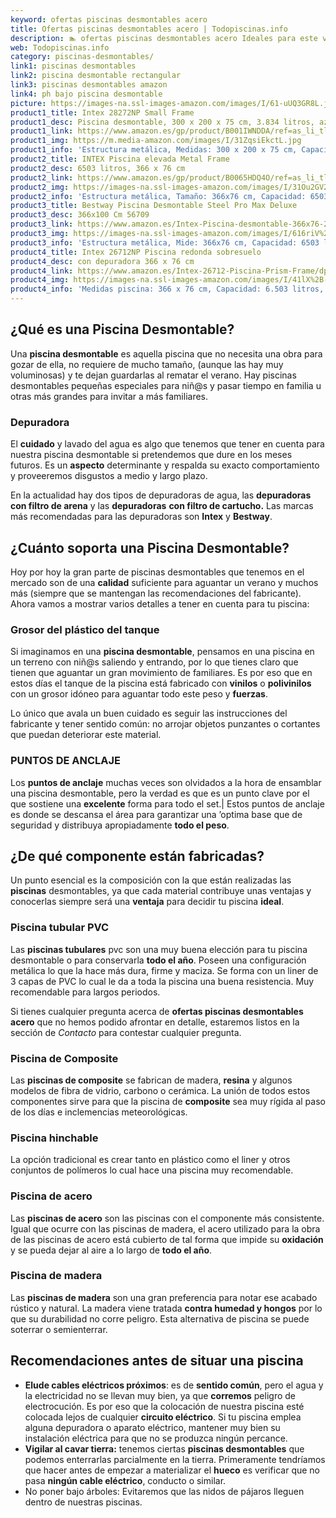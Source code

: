 ```yaml
---
keyword: ofertas piscinas desmontables acero
title: Ofertas piscinas desmontables acero | Todopiscinas.info
description: 🏊 ofertas piscinas desmontables acero Ideales para este verano 2021. Aquí puedes comprar ofertas piscinas desmontables acero y comparar con otras similares. No dejes escapar ofertas piscinas desmontables acero a un precio realmente tentador.
web: Todopiscinas.info
category: piscinas-desmontables/
link1: piscinas desmontables
link2: piscina desmontable rectangular
link3: piscinas desmontables amazon
link4: ph bajo piscina desmontable
picture: https://images-na.ssl-images-amazon.com/images/I/61-uUQ3GR8L.jpg
product1_title: Intex 28272NP Small Frame
product1_desc: Piscina desmontable, 300 x 200 x 75 cm, 3.834 litros, azul
product1_link: https://www.amazon.es/gp/product/B001IWNDDA/ref=as_li_tl?ie=UTF8&camp=3638&creative=24630&creativeASIN=B001IWNDDA&linkCode=as2&tag=todopiscinas0e-21&linkId=25b9d647487c889cb6ef56ed63f50ca1
product1_img: https://m.media-amazon.com/images/I/31ZqsiEkctL.jpg
product1_info: 'Estructura metálica, Medidas: 300 x 200 x 75 cm, Capacidad: 3.834 litros, Para 6 personas (+ 6 años), Fácil montaje, Forma rectangular'
product2_title: INTEX Piscina elevada Metal Frame
product2_desc: 6503 litros, 366 x 76 cm
product2_link: https://www.amazon.es/gp/product/B0065HDQ4O/ref=as_li_tl?ie=UTF8&camp=3638&creative=24630&creativeASIN=B0065HDQ4O&linkCode=as2&tag=todopiscinas0e-21&linkId=ed2430e3ba564d3527ee103df33ed7b3
product2_img: https://images-na.ssl-images-amazon.com/images/I/31Ou2GV2SAL.jpg
product2_info: 'Estructura metálica, Tamaño: 366x76 cm, Capacidad: 6503 litros, Forma circular, De 4 a 7 personas (+6 años)'
product3_title: Bestway Piscina Desmontable Steel Pro Max Deluxe
product3_desc: 366x100 Cm 56709
product3_link: https://www.amazon.es/Intex-Piscina-desmontable-366x76-28210NP/dp/B0065HDQ4O?__mk_es_ES=%C3%85M%C3%85%C5%BD%C3%95%C3%91&crid=25UQGV9HG2INI&dchild=1&keywords=piscinas+desmontables&qid=1615854176&sprefix=piscinas+dem%2Caps%2C201&sr=8-5&linkCode=ll1&tag=todopiscinas0e-21&linkId=34f200977c6cbaab1f3f4d9ac0e64755&language=es_ES&ref_=as_li_ss_tl
product3_img: https://images-na.ssl-images-amazon.com/images/I/616riV%2BiY3L.jpg
product3_info: 'Estructura metálica, Mide: 366x76 cm, Capacidad: 6503 litros, De 4 a 7 personas mayores de 6 años, Forma circular, Tecnología Super-Tough'
product4_title: Intex 26712NP Piscina redonda sobresuelo
product4_desc: con depuradora 366 x 76 cm
product4_link: https://www.amazon.es/Intex-26712-Piscina-Prism-Frame/dp/B07FB823GL?__mk_es_ES=%C3%85M%C3%85%C5%BD%C3%95%C3%91&dchild=1&keywords=piscinas+desmontables+con+depuradora&qid=1615936418&sr=8-5&linkCode=ll1&tag=todopiscinas0e-21&linkId=d98699de7830cd471766fa1daa36de34&language=es_ES&ref_=as_li_ss_tl
product4_img: https://images-na.ssl-images-amazon.com/images/I/41lX%2B-YpibL.jpg
product4_info: 'Medidas piscina: 366 x 76 cm, Capacidad: 6.503 litros, Incluye depuradora de cartucha A, Lona resistente triple capa'
---
```


## ¿Qué es una Piscina Desmontable?

Una **piscina desmontable** es aquella piscina que no necesita una obra para gozar de ella, no requiere de mucho tamaño, (aunque las hay muy voluminosas) y te dejan guardarlas al rematar el verano. Hay piscinas desmontables pequeñas especiales para niñ@s y pasar tiempo en familia u otras más grandes para invitar a más familiares.


### Depuradora

El **cuidado** y lavado del agua es algo que tenemos que tener en cuenta para nuestra piscina desmontable si pretendemos que dure en los meses futuros. Es un **aspecto** determinante y respalda su exacto comportamiento y proveeremos disgustos a medio y largo plazo.

En la actualidad hay dos tipos de depuradoras de agua, las **depuradoras con filtro de arena** y  las **depuradoras** **con filtro de cartucho.** Las marcas más recomendadas para las depuradoras son **Intex** y **Bestway**.


## ¿Cuánto soporta una Piscina Desmontable?

Hoy por hoy la gran parte de piscinas desmontables que tenemos en el mercado son de una **calidad** suficiente para aguantar un verano y muchos más (siempre que se mantengan las recomendaciones del fabricante). Ahora vamos a mostrar varios detalles a tener en cuenta para tu piscina:


### Grosor del plástico del tanque

Si imaginamos en una **piscina desmontable**, pensamos en una piscina en un terreno con niñ@s saliendo y entrando, por lo que tienes claro que tienen que aguantar un gran movimiento de familiares. Es por eso que en estos días el tanque de la piscina está fabricado con **vinilos** o **polivinilos** con un grosor idóneo para aguantar todo este peso y **fuerzas**.

Lo único que avala un	 buen cuidado es seguir las instrucciones del fabricante y tener sentido común: no arrojar objetos punzantes o cortantes que puedan deteriorar este material.


### PUNTOS DE ANCLAJE

Los **puntos de anclaje** muchas veces son olvidados a la hora de ensamblar una piscina desmontable, pero la verdad es que es un punto clave por el que sostiene una **excelente** forma para todo el set.| Estos puntos de anclaje es donde se descansa el área para garantizar una ’optima base que de seguridad y distribuya apropiadamente **todo el peso**.

<external-banner></external-banner>



## ¿De qué componente están fabricadas?

Un punto esencial es la composición con la que están realizadas las **piscinas** desmontables, ya que cada material contribuye unas ventajas y conocerlas siempre será una **ventaja** para decidir tu piscina **ideal**.


### Piscina tubular PVC

Las **piscinas tubulares** pvc son una muy buena elección para tu piscina desmontable o para conservarla **todo el año**. Poseen una configuración metálica lo que la hace más dura, firme y maciza. Se forma con un liner de 3 capas de PVC lo cual le da a toda la piscina una buena resistencia. Muy recomendable para largos periodos.

Si tienes cualquier pregunta acerca de **ofertas piscinas desmontables acero** que no hemos podido afrontar en detalle, estaremos listos en la sección de _Contacto_ para contestar cualquier pregunta.


### Piscina de Composite

Las **piscinas de composite** se fabrican de madera, **resina** y algunos modelos de fibra de vidrio, carbono o cerámica. La unión de todos estos componentes sirve para que la piscina de **composite** sea muy rígida al paso de los días e inclemencias meteorológicas.


### Piscina hinchable

 La opción tradicional es crear tanto en plástico como el liner y otros conjuntos de polímeros lo cual hace una piscina muy recomendable.


### Piscina de acero

Las **piscinas de acero** son las piscinas con el componente más consistente. Igual que ocurre con las piscinas de madera, el acero utilizado para la obra de las piscinas de acero está cubierto de tal forma que impide su **oxidación** y se pueda dejar al aire a lo largo de **todo el año**.


### Piscina de madera

Las **piscinas de madera** son una gran preferencia para notar ese acabado rústico y natural. La madera viene tratada **contra humedad y hongos** por lo que su durabilidad no corre peligro. Esta alternativa de piscina se puede soterrar o semienterrar.

<stats-list :link1=link1 :link2=link2 :link3=link3 :link4=link4 :category=category></stats-list>

<brand-panel :title=product1_title :desc=product1_desc :img=product1_img :link=product1_link></brand-panel>


## Recomendaciones antes de situar una piscina



*   **Elude cables eléctricos próximos**: es de **sentido común**, pero el agua y la electricidad no se llevan muy bien, ya que **corremos** peligro de electrocución. Es por eso que la colocación de nuestra piscina esté colocada lejos de cualquier **circuito eléctrico**. Si tu piscina emplea alguna depuradora o aparato eléctrico, mantener muy bien su instalación eléctrica para que no se produzca ningún percance.
*   **Vigilar al cavar tierra:** tenemos ciertas **piscinas desmontables** que podemos enterrarlas parcialmente en la tierra. Primeramente tendríamos que hacer antes de empezar a materializar el **hueco** es verificar que no pasa **ningún cable eléctrico**, conducto o similar.
*   No poner bajo árboles: Evitaremos que las nidos de pájaros lleguen dentro de nuestras piscinas.
